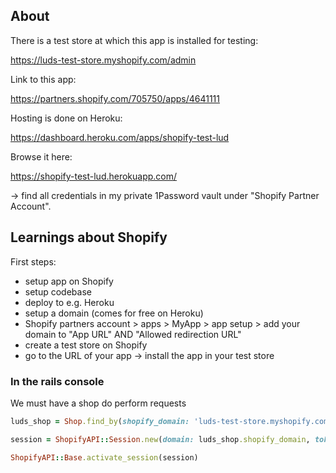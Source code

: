 ## About
There is a test store at which this app is installed for testing:

https://luds-test-store.myshopify.com/admin

Link to this app:

https://partners.shopify.com/705750/apps/4641111

Hosting is done on Heroku:

https://dashboard.heroku.com/apps/shopify-test-lud

Browse it here:

https://shopify-test-lud.herokuapp.com/

-> find all credentials in my private 1Password vault under "Shopify Partner Account".

## Learnings about Shopify
First steps:
* setup app on Shopify
* setup codebase
* deploy to e.g. Heroku
* setup a domain (comes for free on Heroku)
* Shopify partners account > apps > MyApp > app setup > add your domain to "App URL" AND "Allowed redirection URL"
* create a test store on Shopify
* go to the URL of your app -> install the app in your test store

### In the rails console
We must have a shop do perform requests
```ruby
luds_shop = Shop.find_by(shopify_domain: 'luds-test-store.myshopify.com')

session = ShopifyAPI::Session.new(domain: luds_shop.shopify_domain, token: luds_shop.shopify_token, api_version: '2020-10')

ShopifyAPI::Base.activate_session(session)
```
